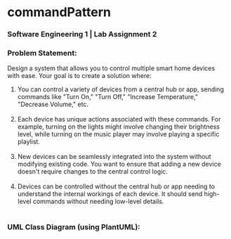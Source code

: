 # commandPattern
<h3>Software Engineering 1 | Lab Assignment 2</h3>

<h3><strong>Problem Statement:</strong></h3>
Design a system that allows you to control multiple smart home devices with ease. Your goal is to create a solution where:

1. You can control a variety of devices from a central hub or app, sending commands like "Turn On," "Turn Off," "Increase Temperature," "Decrease Volume," etc. <br><br>
2. Each device has unique actions associated with these commands. For example, turning on the lights might involve changing their brightness level, while turning on the music player may involve playing a specific playlist. <br><br>
3. New devices can be seamlessly integrated into the system without modifying existing code. You want to ensure that adding a new device doesn't require changes to the central control logic. <br><br>
4. Devices can be controlled without the central hub or app needing to understand the internal workings of each device. It should send high-level commands without needing low-level details. <br><br>


<h3>UML Class Diagram (using PlantUML):</h3>
